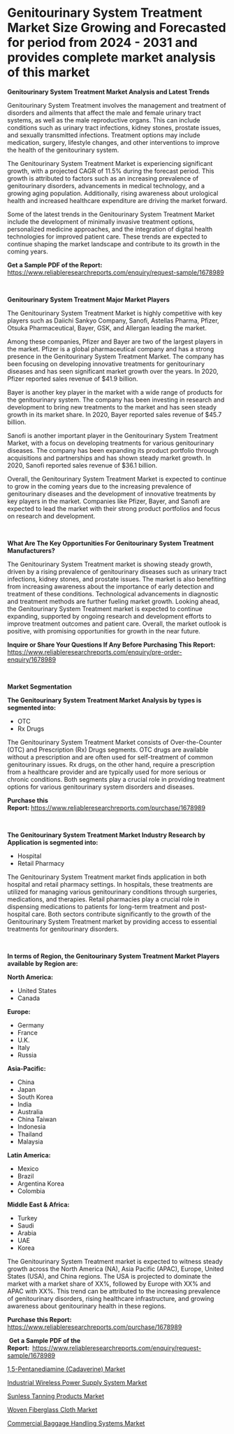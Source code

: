 <p><h1>Genitourinary System Treatment Market Size Growing and Forecasted for period from 2024 - 2031 and provides complete market analysis of this market</h1></p><p><strong>Genitourinary System Treatment Market Analysis and Latest Trends</strong></p>
<p><p>Genitourinary System Treatment involves the management and treatment of disorders and ailments that affect the male and female urinary tract systems, as well as the male reproductive organs. This can include conditions such as urinary tract infections, kidney stones, prostate issues, and sexually transmitted infections. Treatment options may include medication, surgery, lifestyle changes, and other interventions to improve the health of the genitourinary system.</p><p>The Genitourinary System Treatment Market is experiencing significant growth, with a projected CAGR of 11.5% during the forecast period. This growth is attributed to factors such as an increasing prevalence of genitourinary disorders, advancements in medical technology, and a growing aging population. Additionally, rising awareness about urological health and increased healthcare expenditure are driving the market forward.</p><p>Some of the latest trends in the Genitourinary System Treatment Market include the development of minimally invasive treatment options, personalized medicine approaches, and the integration of digital health technologies for improved patient care. These trends are expected to continue shaping the market landscape and contribute to its growth in the coming years.</p></p>
<p><strong>Get a Sample PDF of the Report:&nbsp;</strong> <a href="https://www.reliableresearchreports.com/enquiry/request-sample/1678989">https://www.reliableresearchreports.com/enquiry/request-sample/1678989</a></p>
<p>&nbsp;</p>
<p><strong>Genitourinary System Treatment Major Market Players</strong></p>
<p><p>The Genitourinary System Treatment Market is highly competitive with key players such as Daiichi Sankyo Company, Sanofi, Astellas Pharma, Pfizer, Otsuka Pharmaceutical, Bayer, GSK, and Allergan leading the market. </p><p>Among these companies, Pfizer and Bayer are two of the largest players in the market. Pfizer is a global pharmaceutical company and has a strong presence in the Genitourinary System Treatment Market. The company has been focusing on developing innovative treatments for genitourinary diseases and has seen significant market growth over the years. In 2020, Pfizer reported sales revenue of $41.9 billion.</p><p>Bayer is another key player in the market with a wide range of products for the genitourinary system. The company has been investing in research and development to bring new treatments to the market and has seen steady growth in its market share. In 2020, Bayer reported sales revenue of $45.7 billion.</p><p>Sanofi is another important player in the Genitourinary System Treatment Market, with a focus on developing treatments for various genitourinary diseases. The company has been expanding its product portfolio through acquisitions and partnerships and has shown steady market growth. In 2020, Sanofi reported sales revenue of $36.1 billion.</p><p>Overall, the Genitourinary System Treatment Market is expected to continue to grow in the coming years due to the increasing prevalence of genitourinary diseases and the development of innovative treatments by key players in the market. Companies like Pfizer, Bayer, and Sanofi are expected to lead the market with their strong product portfolios and focus on research and development.</p></p>
<p>&nbsp;</p>
<p><strong>What Are The Key Opportunities For Genitourinary System Treatment Manufacturers?</strong></p>
<p><p>The Genitourinary System Treatment market is showing steady growth, driven by a rising prevalence of genitourinary diseases such as urinary tract infections, kidney stones, and prostate issues. The market is also benefiting from increasing awareness about the importance of early detection and treatment of these conditions. Technological advancements in diagnostic and treatment methods are further fueling market growth. Looking ahead, the Genitourinary System Treatment market is expected to continue expanding, supported by ongoing research and development efforts to improve treatment outcomes and patient care. Overall, the market outlook is positive, with promising opportunities for growth in the near future.</p></p>
<p><strong>Inquire or Share Your Questions If Any Before Purchasing This Report:</strong> <a href="https://www.reliableresearchreports.com/enquiry/pre-order-enquiry/1678989">https://www.reliableresearchreports.com/enquiry/pre-order-enquiry/1678989</a></p>
<p>&nbsp;</p>
<p><strong>Market Segmentation</strong></p>
<p><strong>The Genitourinary System Treatment Market Analysis by types is segmented into:</strong></p>
<p><ul><li>OTC</li><li>Rx Drugs</li></ul></p>
<p><p>The Genitourinary System Treatment Market consists of Over-the-Counter (OTC) and Prescription (Rx) Drugs segments. OTC drugs are available without a prescription and are often used for self-treatment of common genitourinary issues. Rx drugs, on the other hand, require a prescription from a healthcare provider and are typically used for more serious or chronic conditions. Both segments play a crucial role in providing treatment options for various genitourinary system disorders and diseases.</p></p>
<p><strong>Purchase this Report:&nbsp;</strong><a href="https://www.reliableresearchreports.com/purchase/1678989">https://www.reliableresearchreports.com/purchase/1678989</a></p>
<p>&nbsp;</p>
<p><strong>The Genitourinary System Treatment Market Industry Research by Application is segmented into:</strong></p>
<p><ul><li>Hospital</li><li>Retail Pharmacy</li></ul></p>
<p><p>The Genitourinary System Treatment market finds application in both hospital and retail pharmacy settings. In hospitals, these treatments are utilized for managing various genitourinary conditions through surgeries, medications, and therapies. Retail pharmacies play a crucial role in dispensing medications to patients for long-term treatment and post-hospital care. Both sectors contribute significantly to the growth of the Genitourinary System Treatment market by providing access to essential treatments for genitourinary disorders.</p></p>
<p>&nbsp;</p>
<p><strong>In terms of Region, the Genitourinary System Treatment Market Players available by Region are:</strong></p>
<p>
    <p> <strong> North America: </strong>
        <ul>
            <li>United States</li>
            <li>Canada</li>
        </ul>
        </p> 
    <p> <strong> Europe: </strong>
        <ul>
            <li>Germany</li>
            <li>France</li>
            <li>U.K.</li>
            <li>Italy</li>
            <li>Russia</li>
        </ul>
        </p> 
    <p> <strong> Asia-Pacific: </strong>
        <ul>
            <li>China</li>
            <li>Japan</li>
            <li>South Korea</li>
            <li>India</li>
            <li>Australia</li>
            <li>China Taiwan</li>
            <li>Indonesia</li>
            <li>Thailand</li>
            <li>Malaysia</li>
        </ul>
        </p> 
    <p> <strong> Latin America: </strong>
        <ul>
            <li>Mexico</li>
            <li>Brazil</li>
            <li>Argentina Korea</li>
            <li>Colombia</li>
        </ul>
        </p> 
    <p> <strong> Middle East & Africa: </strong>
        <ul>
            <li>Turkey</li>
            <li>Saudi</li>
            <li>Arabia</li>
            <li>UAE</li>
            <li>Korea</li>
        </ul>
    </p>
    </p>
<p><p>The Genitourinary System Treatment market is expected to witness steady growth across the North America (NA), Asia Pacific (APAC), Europe, United States (USA), and China regions. The USA is projected to dominate the market with a market share of XX%, followed by Europe with XX% and APAC with XX%. This trend can be attributed to the increasing prevalence of genitourinary disorders, rising healthcare infrastructure, and growing awareness about genitourinary health in these regions.</p></p>
<p><strong>Purchase this Report: </strong><a href="https://www.reliableresearchreports.com/purchase/1678989">https://www.reliableresearchreports.com/purchase/1678989</a></p>
<p>&nbsp;<strong>Get a Sample PDF of the Report:&nbsp;&nbsp;</strong><a href="https://www.reliableresearchreports.com/enquiry/request-sample/1678989">https://www.reliableresearchreports.com/enquiry/request-sample/1678989</a></p>
<p><strong></strong></p>
<p><p><a href="https://issuu.com/reportprime-2/docs/15-pentanediamine-cadaverine-market-size-2030.pptx">1,5-Pentanediamine (Cadaverine) Market</a></p><p><a href="https://github.com/khayangel/Market-Research-Report-List-2/blob/main/industrial-wireless-power-supply-system-market.md">Industrial Wireless Power Supply System Market</a></p><p><a href="https://medium.com/p/86e890cbd54c/edit">Sunless Tanning Products Market</a></p><p><a href="https://medium.com/p/e1e8e86d4d50/edit">Woven Fiberglass Cloth Market</a></p><p><a href="https://github.com/YashRP12/Market-Research-Report-List-3/blob/main/commercial-baggage-handling-systems-market.md">Commercial Baggage Handling Systems Market</a></p></p>